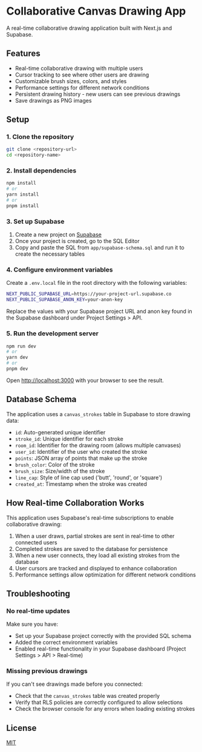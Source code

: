 # Collaborative Canvas Drawing App

A real-time collaborative drawing application built with Next.js and Supabase.

## Features

- Real-time collaborative drawing with multiple users
- Cursor tracking to see where other users are drawing
- Customizable brush sizes, colors, and styles
- Performance settings for different network conditions
- Persistent drawing history - new users can see previous drawings
- Save drawings as PNG images

## Setup

### 1. Clone the repository

```bash
git clone <repository-url>
cd <repository-name>
```

### 2. Install dependencies

```bash
npm install
# or
yarn install
# or
pnpm install
```

### 3. Set up Supabase

1. Create a new project on [Supabase](https://supabase.io)
2. Once your project is created, go to the SQL Editor
3. Copy and paste the SQL from `app/supabase-schema.sql` and run it to create the necessary tables

### 4. Configure environment variables

Create a `.env.local` file in the root directory with the following variables:

```bash
NEXT_PUBLIC_SUPABASE_URL=https://your-project-url.supabase.co
NEXT_PUBLIC_SUPABASE_ANON_KEY=your-anon-key
```

Replace the values with your Supabase project URL and anon key found in the Supabase dashboard under Project Settings > API.

### 5. Run the development server

```bash
npm run dev
# or
yarn dev
# or
pnpm dev
```

Open [http://localhost:3000](http://localhost:3000) with your browser to see the result.

## Database Schema

The application uses a `canvas_strokes` table in Supabase to store drawing data:

- `id`: Auto-generated unique identifier
- `stroke_id`: Unique identifier for each stroke
- `room_id`: Identifier for the drawing room (allows multiple canvases)
- `user_id`: Identifier of the user who created the stroke
- `points`: JSON array of points that make up the stroke
- `brush_color`: Color of the stroke
- `brush_size`: Size/width of the stroke
- `line_cap`: Style of line cap used ('butt', 'round', or 'square')
- `created_at`: Timestamp when the stroke was created

## How Real-time Collaboration Works

This application uses Supabase's real-time subscriptions to enable collaborative drawing:

1. When a user draws, partial strokes are sent in real-time to other connected users
2. Completed strokes are saved to the database for persistence
3. When a new user connects, they load all existing strokes from the database
4. User cursors are tracked and displayed to enhance collaboration
5. Performance settings allow optimization for different network conditions

## Troubleshooting

### No real-time updates

Make sure you have:
- Set up your Supabase project correctly with the provided SQL schema
- Added the correct environment variables
- Enabled real-time functionality in your Supabase dashboard (Project Settings > API > Real-time)

### Missing previous drawings

If you can't see drawings made before you connected:
- Check that the `canvas_strokes` table was created properly
- Verify that RLS policies are correctly configured to allow selections
- Check the browser console for any errors when loading existing strokes

## License

[MIT](LICENSE)

